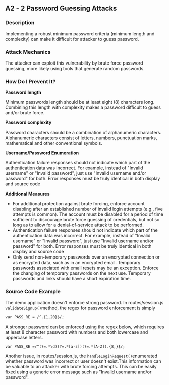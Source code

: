 ## A2 - 2 Password Guessing Attacks
### Description
Implementing a robust minimum password criteria (minimum length and
complexity) can make it difficult for attacker to guess password.

### Attack Mechanics

The attacker can exploit this vulnerability by brute force password guessing,
more likely using tools that generate random passwords.

### How Do I Prevent It?

**Password length**

Minimum passwords length should be at least eight (8) characters long.
Combining this length with complexity makes a password difficult to guess
and/or brute force.

**Password complexity**

Password characters should be a combination of alphanumeric characters.
Alphanumeric characters consist of letters, numbers, punctuation marks,
mathematical and other conventional symbols.

**Username/Password Enumeration**

Authentication failure responses should not indicate which part of the
authentication data was incorrect. For example, instead of "Invalid username"
or "Invalid password", just use "Invalid username and/or password" for both.
Error responses must be truly identical in both display and source code

**Additional Measures**

  * For additional protection against brute forcing, enforce account disabling after an established number of invalid login attempts (e.g., five attempts is common). The account must be disabled for a period of time sufficient to discourage brute force guessing of credentials, but not so long as to allow for a denial-of-service attack to be performed.
  * Authentication failure responses should not indicate which part of the authentication data was incorrect. For example, instead of "Invalid username" or "Invalid password", just use "Invalid username and/or password" for both. Error responses must be truly identical in both display and source code
  * Only send non-temporary passwords over an encrypted connection or as encrypted data, such as in an encrypted email. Temporary passwords associated with email resets may be an exception. Enforce the changing of temporary passwords on the next use. Temporary passwords and links should have a short expiration time.

### Source Code Example

The demo application doesn't enforce strong password. In routes/session.js
`validateSignup()`method, the regex for password enforcement is simply

    
    var PASS_RE = /^.{1,20}$/;

A stronger password can be enforced using the regex below, which requires at
least 8 character password with numbers and both lowercase and uppercase
letters.

    
    var PASS_RE =/^(?=.*\d)(?=.*[a-z])(?=.*[A-Z]).{8,}$/;

Another issue, in routes/session.js, the `handleLoginRequest()`enumerated
whether password was incorrect or user doesn't exist.This information can be
valuable to an attacker with brute forcing attempts. This can be easily fixed
using a generic error message such as "Invalid username and/or password".
